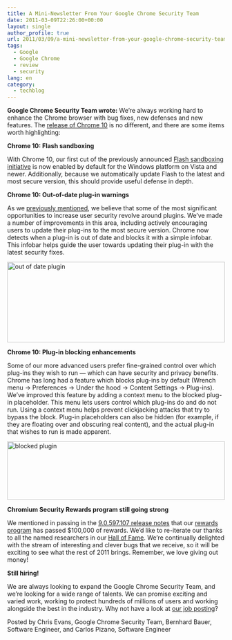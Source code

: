 ```yaml
---
title: A Mini-Newsletter From Your Google Chrome Security Team
date: 2011-03-09T22:26:00+00:00
layout: single
author_profile: true
url: 2011/03/09/a-mini-newsletter-from-your-google-chrome-security-team/
tags:
  - Google
  - Google Chrome
  - review
  - security
lang: en
category: 
  - techblog
---
```

**Google Chrome Security Team wrote:** We’re always working hard to enhance the Chrome browser with bug fixes, new defenses and new features. The [release of Chrome 10](http://googlechromereleases.blogspot.com/2011/03/chrome-stable-release.html) is no different, and there are some items worth highlighting:

**Chrome 10: Flash sandboxing**

With Chrome 10, our first cut of the previously announced [Flash sandboxing initiative](http://blog.chromium.org/2010/12/rolling-out-sandbox-for-adobe-flash.html) is now enabled by default for the Windows platform on Vista and newer. Additionally, because we automatically update Flash to the latest and most secure version, this should provide useful defense in depth.

**Chrome 10: Out-of-date plug-in warnings**

As we [previously mentioned](http://blog.chromium.org/2010/06/improving-plug-in-security.html), we believe that some of the most significant opportunities to increase user security revolve around plugins. We’ve made a number of improvements in this area, including actively encouraging users to update their plug-ins to the most secure version. Chrome now detects when a plug-in is out of date and blocks it with a simple infobar. This infobar helps guide the user towards updating their plug-in with the latest security fixes.

[<img title="out of date plugin" border="0" alt="out of date plugin" src="http://lh5.ggpht.com/_vaUVXcmC3OI/TXf3dBkVwcI/AAAAAAAADoA/oFN9eDWViQw/out%20of%20date%20plugin_thumb%5B1%5D.png?imgmax=800" width="504" height="186" />](http://lh6.ggpht.com/_vaUVXcmC3OI/TXf3Z5GDq5I/AAAAAAAADn8/rNmUtTVffyM/s1600-h/out%20of%20date%20plugin%5B3%5D.png)

**Chrome 10: Plug-in blocking enhancements**

Some of our more advanced users prefer fine-grained control over which plug-ins they wish to run — which can have security and privacy benefits. Chrome has long had a feature which blocks plug-ins by default (Wrench menu -> Preferences -> Under the hood -> Content Settings -> Plug-ins). We’ve improved this feature by adding a context menu to the blocked plug-in placeholder. This menu lets users control which plug-ins do and do not run. Using a context menu helps prevent clickjacking attacks that try to bypass the block. Plug-in placeholders can also be hidden (for example, if they are floating over and obscuring real content), and the actual plug-in that wishes to run is made apparent.

[<img title="blocked plugin" border="0" alt="blocked plugin" src="http://lh3.ggpht.com/_vaUVXcmC3OI/TXf3jX3eViI/AAAAAAAADoI/eGzEpkjII0s/blocked%20plugin_thumb%5B1%5D.png?imgmax=800" width="504" height="135" />](http://lh5.ggpht.com/_vaUVXcmC3OI/TXf3faJUVyI/AAAAAAAADoE/XRxKcQ5I3FY/s1600-h/blocked%20plugin%5B3%5D.png)

**Chromium Security Rewards program still going strong**

We mentioned in passing in the [9.0.597.107 release notes](http://googlechromereleases.blogspot.com/2011/02/stable-channel-update_28.html) that our [rewards program](http://blog.chromium.org/2010/01/encouraging-more-chromium-security.html) has passed $100,000 of rewards. We’d like to re-iterate our thanks to all the named researchers in our [Hall of Fame](http://www.chromium.org/Home/chromium-security/hall-of-fame). We’re continually delighted with the stream of interesting and clever bugs that we receive, so it will be exciting to see what the rest of 2011 brings. Remember, we love giving out money!

**Still hiring!**

We are always looking to expand the Google Chrome Security Team, and we’re looking for a wide range of talents. We can promise exciting and varied work, working to protect hundreds of millions of users and working alongside the best in the industry. Why not have a look at [our job posting](http://www.google.com/intl/mn/jobs/uslocations/mountain-view/swe/information-security-engineer-chrome-mountain-view/index.html)?

Posted by Chris Evans, Google Chrome Security Team, Bernhard Bauer, Software Engineer, and Carlos Pizano, Software Engineer